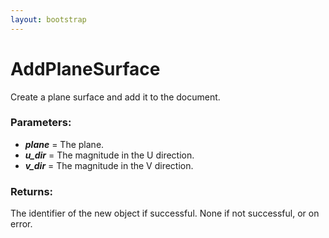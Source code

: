 ```yaml
---
layout: bootstrap
---
```


# AddPlaneSurface

Create a plane surface and add it to the document.
        

### Parameters:

- ***plane*** = The plane.
- ***u_dir*** = The magnitude in the U direction.
- ***v_dir*** = The magnitude in the V direction.
        

### Returns:


The identifier of the new object if successful.
None if not successful, or on error.
        
